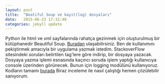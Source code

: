 ```yaml
---
layout: post
title:  "Beatiful Soup ve kayit(log) dosyaları"
date:   2015-06-23 17:32:40
categories: jekyll update
---
```


Python ile html ve xml sayfalarında rahatça gezinmek için oluşturulmuş bir kütüphanedir Beautiful Soup. [Buradan][bea] ulaşabilirsiniz.
Ben de kullanımını pekiştirmek amacıyla bir uygulama yazmak istedim. StackoverFlow sitesindeki soruları belirtilen tag'lere göre indirip, bir dosyaya yazacak. Dosyaya yazma işlemi esnasında kaçıncı soruda işlem yaptığı kullanıcıya console üzerinden görünecek. Bunun için logging modülünü kullanıyoruz. 
Kodların tamamı [burada][stack] Biraz inceleme ile nasıl çalıştığı hemen çözülebilir sanıyorum. 




[bea]:http://www.crummy.com/software/BeautifulSoup/
[stack]:https://github.com/adakarci/stackoverflow